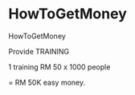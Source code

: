 # HowToGetMoney
HowToGetMoney


Provide TRAINING 

1 training RM 50 x 1000 people

= RM 50K easy money.
